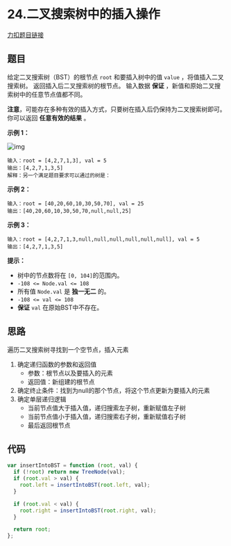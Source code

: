 # 24.二叉搜索树中的插入操作

[力扣题目链接](https://leetcode.cn/problems/insert-into-a-binary-search-tree/)

## 题目

给定二叉搜索树（BST）的根节点 `root` 和要插入树中的值 `value` ，将值插入二叉搜索树。 返回插入后二叉搜索树的根节点。 输入数据 **保证** ，新值和原始二叉搜索树中的任意节点值都不同。

**注意**，可能存在多种有效的插入方式，只要树在插入后仍保持为二叉搜索树即可。 你可以返回 **任意有效的结果** 。

 

**示例 1：**

![img](https://assets.leetcode.com/uploads/2020/10/05/insertbst.jpg)

```
输入：root = [4,2,7,1,3], val = 5
输出：[4,2,7,1,3,5]
解释：另一个满足题目要求可以通过的树是：
```

**示例 2：**

```
输入：root = [40,20,60,10,30,50,70], val = 25
输出：[40,20,60,10,30,50,70,null,null,25]
```

**示例 3：**

```
输入：root = [4,2,7,1,3,null,null,null,null,null,null], val = 5
输出：[4,2,7,1,3,5]
```

 

**提示：**

- 树中的节点数将在 `[0, 104]`的范围内。
- `-108 <= Node.val <= 108`
- 所有值 `Node.val` 是 **独一无二** 的。
- `-108 <= val <= 108`
- **保证** `val` 在原始BST中不存在。

## 思路

遍历二叉搜索树寻找到一个空节点，插入元素

1. 确定递归函数的参数和返回值
   - 参数：根节点以及要插入的元素
   - 返回值：新组建的根节点
2. 确定终止条件：找到为null的那个节点，将这个节点更新为要插入的元素
3. 确定单层递归逻辑
   - 当前节点值大于插入值，递归搜索左子树，重新赋值左子树
   - 当前节点值小于插入值，递归搜索右子树，重新赋值右子树
   - 最后返回根节点

## 代码

~~~js
var insertIntoBST = function (root, val) {
  if (!root) return new TreeNode(val);
  if (root.val > val) {
    root.left = insertIntoBST(root.left, val);
  }

  if (root.val < val) {
    root.right = insertIntoBST(root.right, val);
  }

  return root;
};
~~~

